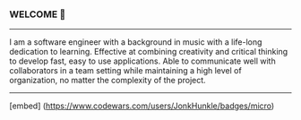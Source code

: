 ### WELCOME 👋

---
I am a software engineer with a background in music with a life-long dedication to learning. Effective at  combining creativity and critical thinking to develop fast, easy to use applications. Able to communicate well with collaborators in a team setting while maintaining a high level of organization, no matter the complexity of the project.

---

[embed] (https://www.codewars.com/users/JonkHunkle/badges/micro)

